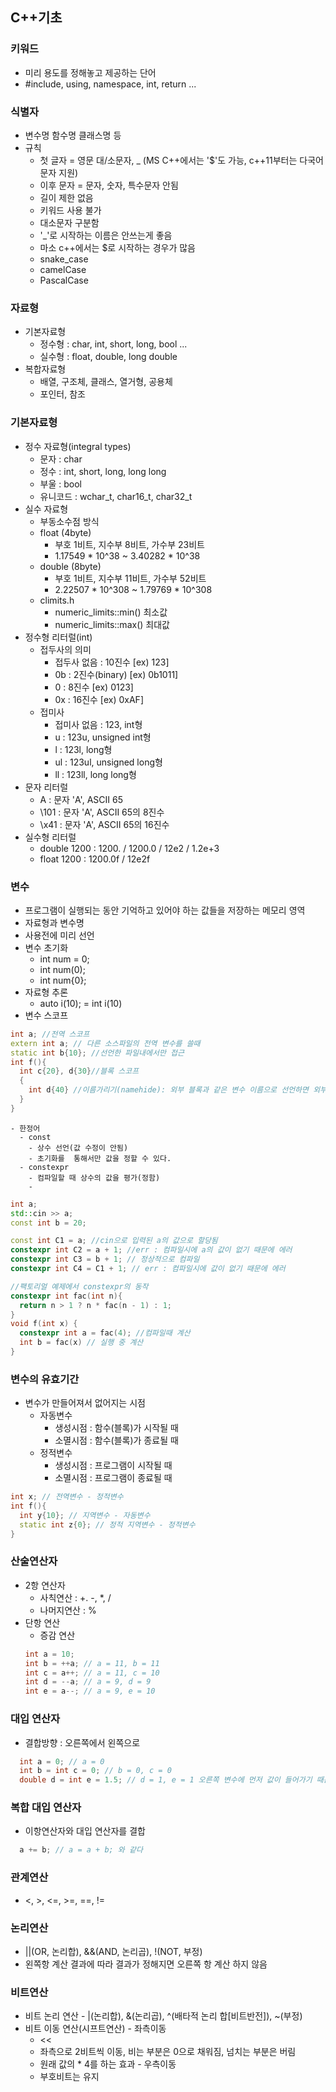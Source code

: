 ## C++기초
### 키워드
  - 미리 용도를 정해놓고 제공하는 단어
  - #include, using, namespace, int, return ...
### 식별자
  - 변수명 함수명 클래스명 등
  - 규칙
    - 첫 글자 = 영문 대/소문자, \_ (MS C++에서는 '$'도 가능, c++11부터는 다국어 문자 지원)
    - 이후 문자 = 문자, 숫자, 특수문자 안됨
    - 길이 제한 없음
    - 키워드 사용 불가
    - 대소문자 구분함
    - '\_'로 시작하는 이름은 안쓰는게 좋음
    - 마소 c++에서는 $로 시작하는 경우가 많음
    - snake_case
    - camelCase
    - PascalCase
### 자료형
  - 기본자료형
    - 정수형 : char, int, short, long, bool ...
    - 실수형 : float, double, long double
  - 복합자료형
    - 배열, 구조체, 클래스, 열거형, 공용체
    - 포인터, 참조
### 기본자료형
  - 정수 자료형(integral types)
    - 문자 : char
    - 정수 : int, short, long, long long
    - 부울 : bool
    - 유니코드 : wchar_t, char16_t, char32_t
  - 실수 자료형
    - 부동소수점 방식
    - float (4byte)
      - 부호 1비트, 지수부 8비트, 가수부 23비트
      - 1.17549 * 10^38 ~ 3.40282 * 10^38
    - double (8byte)
      - 부호 1비트, 지수부 11비트, 가수부 52비트
      - 2.22507 * 10^308 ~ 1.79769 * 10^308
    - climits.h
      - numeric_limits<float>::min() 최소값
      - numeric_limits<float>::max() 최대값
  - 정수형 리터럴(int)
    - 접두사의 의미  
      - 접두사 없음 : 10진수 [ex) 123]
      - 0b : 2진수(binary) [ex) 0b1011]
      - 0 : 8진수 [ex) 0123]
      - 0x : 16진수 [ex) 0xAF]
    - 접미사
      - 접미사 없음 : 123, int형
      - u : 123u, unsigned int형
      - l : 123l, long형
      - ul : 123ul, unsigned long형
      - ll : 123ll, long long형
  - 문자 리터럴
    - A : 문자 'A', ASCII 65
    - \101 : 문자 'A', ASCII 65의 8진수
    - \x41 : 문자 'A', ASCII 65의 16진수
  - 실수형 리터럴
    - double 1200 : 1200. / 1200.0 / 12e2 / 1.2e+3
    - float 1200 : 1200.0f / 12e2f
  
### 변수
  - 프로그램이 실행되는 동안 기억하고 있어야 하는 값들을 저장하는 메모리 영역
  - 자료형과 변수명
  - 사용전에 미리 선언
  - 변수 초기화
    - int num = 0;
    - int num(0);
    - int num{0};
  - 자료형 추론
    - auto i(10); = int i(10)
  - 변수 스코프

  ```c++
  int a; //전역 스코프
  extern int a; // 다른 소스파일의 전역 변수를 쓸때
  static int b{10}; //선언한 파일내에서만 접근
  int f(){
    int c{20}, d{30}//블록 스코프
    {
      int d{40} //이름가리기(namehide): 외부 블록과 같은 변수 이름으로 선언하면 외부 변수는 사용이 안되는 현상
    }
  }
  ```
    - 한정어
      - const
        - 상수 선언(값 수정이 안됨)
        - 초기화를  통해서만 값을 정할 수 있다.
      - constexpr
        - 컴파일할 때 상수의 값을 평가(정함)
        -
  ```c++
  int a;
  std::cin >> a;
  const int b = 20;
  
  const int C1 = a; //cin으로 입력된 a의 값으로 할당됨
  constexpr int C2 = a + 1; //err : 컴파일시에 a의 값이 없기 때문에 에러
  constexpr int C3 = b + 1; // 정상적으로 컴파일
  constexpr int C4 = C1 + 1; // err : 컴파일시에 값이 없기 때문에 에러
  ```
  ```c++
  //팩토리얼 예제에서 constexpr의 동작
  constexpr int fac(int n){
    return n > 1 ? n * fac(n - 1) : 1;
  }
  void f(int x) {
    constexpr int a = fac(4); //컴파일때 계산
    int b = fac(x) // 실행 중 계산
  }
  ```
### 변수의 유효기간
- 변수가 만들어져서 없어지는 시점
  - 자동변수
      - 생성시점 : 함수(블록)가 시작될 때
      - 소멸시점 : 함수(블록)가 종료될 때
  - 정적변수
    - 생성시점 : 프로그램이 시작될 때
    - 소멸시점 : 프로그램이 종료될 때
```c++
int x; // 전역변수 - 정적변수
int f(){
  int y{10}; // 지역변수 - 자동변수
  static int z{0}; // 정적 지역변수 - 정적변수
}
```
### 산술연산자
- 2항 연산자
   - 사칙연산 : +. -, *, /
   - 나머지연산 : %
- 단항 연산
    - 증감 연산
  ```c++
  int a = 10;
  int b = ++a; // a = 11, b = 11
  int c = a++; // a = 11, c = 10
  int d = --a; // a = 9, d = 9
  int e = a--; // a = 9, e = 10
  ```
### 대입 연산자
  - 결합방향 : 오른쪽에서 왼쪽으로
```c++
  int a = 0; // a = 0
  int b = int c = 0; // b = 0, c = 0
  double d = int e = 1.5; // d = 1, e = 1 오른쪽 변수에 먼저 값이 들어가기 때문에 소숫점이 버려진 값이 d에 할당 됨
```
### 복합 대입 연산자
  - 이항연산자와 대입 연산자를 결합
```c++
  a += b; // a = a + b; 와 같다
```
### 관계연산
  - <, >, <=, >=, ==, !=
### 논리연산
  - ||(OR, 논리합), &&(AND, 논리곱), !(NOT, 부정)
  - 왼쪽항 계산 결과에 따라 결과가 정해지면 오른쪽 항 계산 하지 않음
### 비트연산
   - 비트 논리 연산
    - |(논리합), &(논리곱), ^(배타적 논리 합[비트반전]), ~(부정)
   - 비트 이동 연산(시프트연산)
    - 좌측이동
      - <<
      - 좌측으로 2비트씩 이동, 비는 부분은 0으로 채워짐, 넘치는 부분은 버림
      - 원래 값의 * 4를 하는 효과
    - 우측이동
      - 부호비트는 유지
